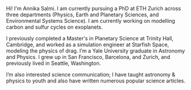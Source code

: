 Hi! I'm Annika Salmi. I am currently pursuing a PhD at ETH Zurich across three departments (Physics, Earth and Planetary Sciences, and Environmental Systems Science). I am currently working on modelling carbon and sulfur cycles on exoplanets.

I previously completed a Master's in Planetary Science at Trinity Hall, Cambridge, and worked as a simulation engineer at Starfish Space, modeling the physics of drag. I’m a Yale University graduate in Astronomy and Physics. I grew up in San Francisco, Barcelona, and Zurich, and previously lived in Seattle, Washington.

I’m also interested science communication; I have taught astronomy & physics to youth and also have written numerous popular science articles.
